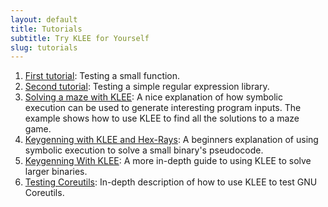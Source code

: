 ```yaml
---
layout: default
title: Tutorials
subtitle: Try KLEE for Yourself
slug: tutorials
---
```


1. [First tutorial]({{site.baseurl}}/tutorials/testing-function/): Testing a small function.
2. [Second tutorial]({{site.baseurl}}/tutorials/testing-regex/): Testing a simple regular expression library.
3. [Solving a maze with KLEE](http://feliam.wordpress.com/2010/10/07/the-symbolic-maze/): A nice explanation of how symbolic execution can be used to generate interesting program inputs. The example shows how to use KLEE to find all the solutions to a maze game.
4. [Keygenning with KLEE and Hex-Rays](https://gitlab.com/Manouchehri/Matryoshka-Stage-2/blob/master/stage2.md): A beginners explanation of using symbolic execution to solve a small binary's pseudocode.
5. [Keygenning With KLEE](https://doar-e.github.io/blog/2015/08/18/keygenning-with-klee/): A more in-depth guide to using KLEE to solve larger binaries.
6. [Testing Coreutils]({{site.baseurl}}/tutorials/testing-coreutils/): In-depth description of how to use KLEE to test GNU Coreutils.
